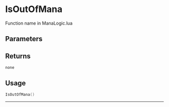 # IsOutOfMana

Function name in ManaLogic.lua

## Parameters

## Returns

`none`

## Usage

```lua
IsOutOfMana()
```

---
